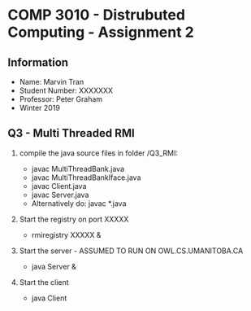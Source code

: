 # COMP 3010 - Distrubuted Computing - Assignment 2

## Information

* Name: Marvin Tran
* Student Number: XXXXXXX
* Professor: Peter Graham
* Winter 2019

## Q3 - Multi Threaded RMI

1. compile the java source files in folder /Q3_RMI:
	* javac MultiThreadBank.java
	* javac MultiThreadBankIface.java
	* javac Client.java
	* javac Server.java
	* Alternatively do: javac *.java

2. Start the registry on port XXXXX
	* rmiregistry XXXXX &

3. Start the server - ASSUMED TO RUN ON OWL.CS.UMANITOBA.CA
	* java Server &

4. Start the client
	* java Client